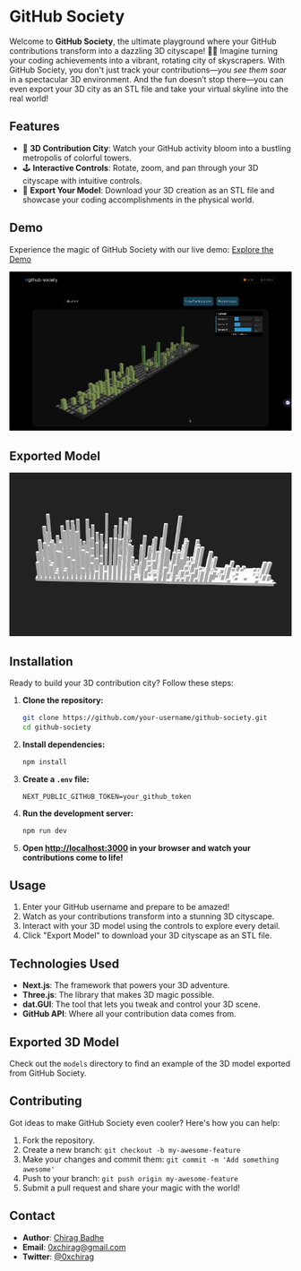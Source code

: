# GitHub Society

Welcome to **GitHub Society**, the ultimate playground where your GitHub contributions transform into a dazzling 3D cityscape! 🎨🚀 Imagine turning your coding achievements into a vibrant, rotating city of skyscrapers. With GitHub Society, you don't just track your contributions—_you see them soar_ in a spectacular 3D environment. And the fun doesn’t stop there—you can even export your 3D city as an STL file and take your virtual skyline into the real world!

## Features

- 🌟 **3D Contribution City**: Watch your GitHub activity bloom into a bustling metropolis of colorful towers.
- 🕹️ **Interactive Controls**: Rotate, zoom, and pan through your 3D cityscape with intuitive controls.
- 🎁 **Export Your Model**: Download your 3D creation as an STL file and showcase your coding accomplishments in the physical world.

## Demo

Experience the magic of GitHub Society with our live demo: [Explore the Demo](github-society.vercel.app)

![Screenshot 1](/public/app.gif)

## Exported Model

![GitHub Society in Action](/public/model.gif)

## Installation

Ready to build your 3D contribution city? Follow these steps:

1. **Clone the repository:**

   ```bash
   git clone https://github.com/your-username/github-society.git
   cd github-society
   ```

2. **Install dependencies:**

   ```bash
   npm install
   ```

3. **Create a `.env` file:**

   ```env
   NEXT_PUBLIC_GITHUB_TOKEN=your_github_token
   ```

4. **Run the development server:**

   ```bash
   npm run dev
   ```

5. **Open [http://localhost:3000](http://localhost:3000) in your browser and watch your contributions come to life!**

## Usage

1. Enter your GitHub username and prepare to be amazed!
2. Watch as your contributions transform into a stunning 3D cityscape.
3. Interact with your 3D model using the controls to explore every detail.
4. Click "Export Model" to download your 3D cityscape as an STL file.

## Technologies Used

- **Next.js**: The framework that powers your 3D adventure.
- **Three.js**: The library that makes 3D magic possible.
- **dat.GUI**: The tool that lets you tweak and control your 3D scene.
- **GitHub API**: Where all your contribution data comes from.

## Exported 3D Model

Check out the `models` directory to find an example of the 3D model exported from GitHub Society.

## Contributing

Got ideas to make GitHub Society even cooler? Here's how you can help:

1. Fork the repository.
2. Create a new branch: `git checkout -b my-awesome-feature`
3. Make your changes and commit them: `git commit -m 'Add something awesome'`
4. Push to your branch: `git push origin my-awesome-feature`
5. Submit a pull request and share your magic with the world!

## Contact

- **Author**: [Chirag Badhe](https://github.com/chiragbadhe)
- **Email**: 0xchirag@gmail.com
- **Twitter**: [@0xchirag](https://x.com/0xchirag)
